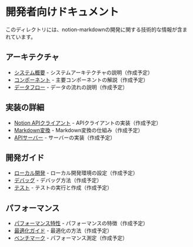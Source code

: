 # 開発者向けドキュメント

このディレクトリには、notion-markdownの開発に関する技術的な情報が含まれています。

## アーキテクチャ

- [システム概要](./architecture/overview.md) - システムアーキテクチャの説明（作成予定）
- [コンポーネント](./architecture/components.md) - 主要コンポーネントの解説（作成予定）
- [データフロー](./architecture/data-flow.md) - データの流れの説明（作成予定）

## 実装の詳細

- [Notion APIクライアント](./implementation/notion-client.md) - APIクライアントの実装（作成予定）
- [Markdown変換](./implementation/markdown-conversion.md) - Markdown変換の仕組み（作成予定）
- [APIサーバー](./implementation/api-server.md) - サーバーの実装（作成予定）

## 開発ガイド

- [ローカル開発](./guides/local-development.md) - ローカル開発環境の設定（作成予定）
- [デバッグ](./guides/debugging.md) - デバッグ方法（作成予定）
- [テスト](./guides/testing.md) - テストの実行と作成（作成予定）

## パフォーマンス

- [パフォーマンス特性](./performance/characteristics.md) - パフォーマンスの特徴（作成予定）
- [最適化ガイド](./performance/optimization.md) - 最適化の方法（作成予定）
- [ベンチマーク](./performance/benchmarks.md) - パフォーマンス測定（作成予定）